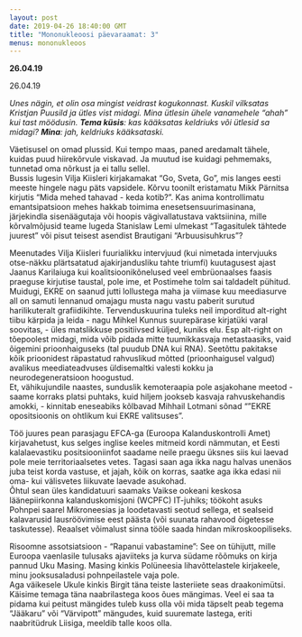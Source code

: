 ```yaml
---
layout: post
date: 2019-04-26 18:40:00 GMT
title: "Mononukleoosi päevaraamat: 3"
menus: mononukleoos
---
```

**26.04.19**

26.04.19

*Unes nägin, et olin osa mingist veidrast kogukonnast. Kuskil vilksatas Kristjan Puusild ja ütles vist midagi. Mina ütlesin ühele vanamehele “ahah” kui tast möödusin. **Tema küsis**: kas kääksatas keldriuks või ütlesid sa midagi? **Mina**: jah, keldriuks kääksataski.*  

Väetisusel on omad plussid. Kui tempo maas, paned aredamalt tähele, kuidas puud hiirekõrvule viskavad. Ja muutud ise kuidagi pehmemaks, tunnetad oma nõrkust ja ei tallu sellel.  
Bussis lugesin Vilja Kiisleri kirjakamakat “Go, Sveta, Go”, mis langes eesti meeste hingele nagu päts vapsidele. Kõrvu toonilt eristamatu Mikk Pärnitsa kirjutis “Mida mehed tahavad - keda kotib?”. Kas anima kontrollimatu emantsipatsioon mehes hakkab toimima enesetsensuurimasinana, järjekindla sisenäägutaja või hoopis vägivallatustava vaktsiinina, mille kõrvalmõjusid teame lugeda Stanislaw Lemi ulmekast “Tagasitulek tähtede juurest” või pisut teisest asendist Brautigani “Arbuusisuhkrus”?  

Meenutades Vilja Kiisleri fuurialikku intervjuud (kui nimetada intervjuuks otse-näkku plärtsatatud ajakirjandusliku tahte triumfi) kuutagusest ajast Jaanus Karilaiuga kui koalitsioonikõnelused veel embrüonaalses faasis praeguse kirjutise taustal, pole ime, et Postimehe tolm sai taldadelt pühitud. Muidugi, EKRE on saanud jutti lollustega maha ja viimase kuu meediasurve all on samuti lennanud omajagu musta nagu vastu paberit surutud harilikuteralt grafiidikihte. Tervenduskuurina tuleks neil imporditud alt-right tiibu kärpida ja leida - nagu Mihkel Kunnus suurepärase kirjatüki varal soovitas, - üles matslikkuse positiivsed küljed, kuniks elu. Esp alt-right on tõepoolest midagi, mida võib pidada mitte tuumikkasvaja metastaasiks, vaid õigemini prioonhaiguseks (tal puudub DNA kui RNA). 
Seetõttu pakitakse kõik prioonidest räpastatud rahvuslikud mõtted (prioonhaigusel valgud) avalikus meediateadvuses üldisemaltki valesti kokku ja neurodegeneratsioon hoogustud.  
Et, vähikujundile naastes, sunduslik kemoteraapia pole asjakohane meetod -  saame korraks platsi puhtaks, kuid hiljem jookseb kasvaja rahvuskehandis amokki, -  kinnitab eneseabiks kõlbavad Mihhail Lotmani sõnad “”EKRE opositsioonis on ohtlikum kui EKRE valitsuses”.  

Töö juures pean parasjagu EFCA-ga (Euroopa Kalanduskontrolli Amet)  kirjavahetust, kus selges inglise keeles mitmeid kordi nämmutan, et Eesti kalalaevastiku positsiooniinfot saadame neile praegu üksnes siis kui laevad pole meie territoriaalsetes vetes. Tagasi saan aga ikka nagu halvas unenäos juba teist korda vastuse, et jajah, kõik on korras, saatke aga ikka edasi nii oma- kui välisvetes liikuvate laevade asukohad.  
Õhtul sean üles kandidatuuri saamaks Vaikse ookeani keskosa läänepiirkonna kalanduskomisjoni (WCPFC) IT-juhiks; töökoht asuks Pohnpei saarel Mikroneesias ja loodetavasti seotud sellega, et sealseid kalavarusid lausröövimise eest päästa (või suunata rahavood õigetesse taskutesse). Reaalset võimalust sinna tööle saada hindan mikroskoopiliseks.    

Risoomne assotsiatsioon - “Rapanui vabastamine”: See on tühijutt, mille Euroopa vaenlasile tulusaks ajaviiteks ja kurva südame rõõmuks on kirja pannud Uku Masing. Masing kinkis Polüneesia lihavõttelastele kirjakeele, minu jooksusaladusi pohnpeilastele vaja pole.  
Aga väikesele Ukule kinkis Birgit täna teiste lasteriiete seas draakonimütsi. 
Käisime temaga täna naabrilastega koos õues mängimas. Veel ei saa ta pidama kui peitust mängides tuleb kuss olla või mida täpselt peab tegema “Jääkaru” või “Värvipott” mängudes, kuid suuremate lastega, eriti naabritüdruk Liisiga, meeldib talle koos olla.  
